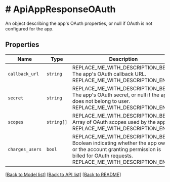 # # ApiAppResponseOAuth

An object describing the app&#39;s OAuth properties, or null if OAuth is not configured for the app.

## Properties

Name | Type | Description | Notes
------------ | ------------- | ------------- | -------------
| `callback_url` | ```string``` | REPLACE_ME_WITH_DESCRIPTION_BEGIN The app&#39;s OAuth callback URL. REPLACE_ME_WITH_DESCRIPTION_END |  |
| `secret` | ```string``` | REPLACE_ME_WITH_DESCRIPTION_BEGIN The app&#39;s OAuth secret, or null if the app does not belong to user. REPLACE_ME_WITH_DESCRIPTION_END |  |
| `scopes` | ```string[]``` | REPLACE_ME_WITH_DESCRIPTION_BEGIN Array of OAuth scopes used by the app. REPLACE_ME_WITH_DESCRIPTION_END |  |
| `charges_users` | ```bool``` | REPLACE_ME_WITH_DESCRIPTION_BEGIN Boolean indicating whether the app owner or the account granting permission is billed for OAuth requests. REPLACE_ME_WITH_DESCRIPTION_END |  |

[[Back to Model list]](../../README.md#models) [[Back to API list]](../../README.md#endpoints) [[Back to README]](../../README.md)
